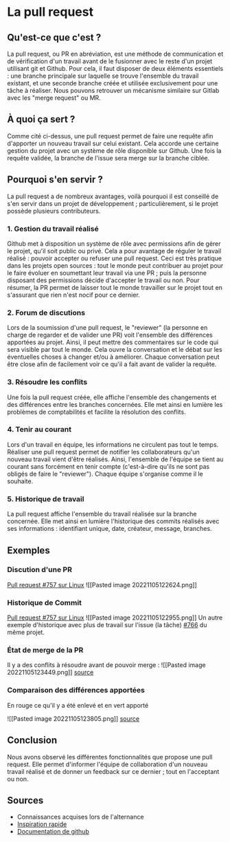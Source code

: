 # La pull request

## Qu'est-ce que c'est ?

La pull request, ou PR en abréviation, est une méthode de communication et de vérification d'un travail avant de le fusionner avec le reste d'un projet utilisant git et Github. Pour cela, il faut disposer de deux éléments essentiels : une branche principale sur laquelle se trouve l'ensemble du travail existant, et une seconde branche créée et utilisée exclusivement pour une tâche à réaliser.
Nous pouvons retrouver un mécanisme similaire sur Gitlab avec les "merge request" ou MR.

## À quoi ça sert ?

Comme cité ci-dessus, une pull request permet de faire une requête afin d'apporter un nouveau travail sur celui existant. Cela accorde une certaine gestion du projet avec un système de rôle disponible sur Github. Une fois la requête validée, la branche de l'issue sera merge sur la branche ciblée.

## Pourquoi s'en servir ?

La pull request a de nombreux avantages, voilà pourquoi il est conseillé de s'en servir dans un projet de développement ; particulièrement, si le projet possède plusieurs contributeurs.

### 1. Gestion du travail réalisé

Github met à disposition un système de rôle avec permissions afin de gérer le projet, qu'il soit public ou privé. Cela a pour avantage de réguler le travail réalisé : pouvoir accepter ou refuser une pull request. Ceci est très pratique dans les projets open sources : tout le monde peut contribuer au projet pour le faire évoluer en soumettant leur travail via une PR ; puis la personne disposant des permissions décide d'accepter le travail ou non.
Pour résumer, la PR permet de laisser tout le monde travailler sur le projet tout en s'assurant que rien n'est nocif pour ce dernier.

### 2. Forum de discutions

Lors de la soumission d'une pull request, le "reviewer" (la personne en charge de regarder et de valider une PR) voit l'ensemble des différences apportées au projet. Ainsi, il peut mettre des commentaires sur le code qui sera visible par tout le monde. Cela ouvre la conversation et le débat sur les éventuelles choses à changer et/ou à améliorer.
Chaque conversation peut être close afin de facilement voir ce qu'il a fait avant de valider la requête.

### 3. Résoudre les conflits

Une fois la pull request créée, elle affiche l'ensemble des changements et des différences entre les branches concernées. Elle met ainsi en lumière les problèmes de comptabilités et facilite la résolution des conflits.

### 4. Tenir au courant

Lors d'un travail en équipe, les informations ne circulent pas tout le temps. Réaliser une pull request permet de notifier les collaborateurs qu'un nouveau travail vient d'être réalisés. Ainsi, l'ensemble de l'équipe se tient au courant sans forcément en tenir compte (c'est-à-dire qu'ils ne sont pas obligés de faire le "reviewer"). Chaque équipe s'organise comme il le souhaite.

### 5. Historique de travail

La pull request affiche l'ensemble du travail réalisée sur la branche concernée. Elle met ainsi en lumière l'historique des commits réalisés avec ses informations : identifiant unique, date, créateur, message, branches.

## Exemples

### Discution d'une PR

[Pull request #757 sur Linux](https://github.com/torvalds/linux/pull/757)
![[Pasted image 20221105122624.png]]

### Historique de Commit

[Pull request #757 sur Linux](https://github.com/torvalds/linux/pull/757)
![[Pasted image 20221105122955.png]]
Un autre exemple d'historique avec plus de travail sur l'issue (la tâche) [#766](https://github.com/torvalds/linux/pull/766) du même projet.

### État de merge de la PR

Il y a des conflits à résoudre avant de pouvoir merge :
![[Pasted image 20221105123449.png]]
[source](https://github.com/torvalds/linux/pull/766)

### Comparaison des différences apportées

En rouge ce qu'il y a été enlevé et en vert apporté

![[Pasted image 20221105123805.png]]
[source](https://github.com/torvalds/linux/pull/766/commits/b295171cff3f014dba711c9d57c3104ccb09a7ee)

## Conclusion

Nous avons observé les différentes fonctionnalités que propose une pull request. Elle permet d'informer l'équipe de collaboration d'un nouveau travail réalisé et de donner un feedback sur ce dernier ; tout en l'acceptant ou non.

## Sources

- Connaissances acquises lors de l'alternance
- [Inspiration rapide](https://www.atlassian.com/fr/git/tutorials/making-a-pull-request)
- [Documentation de github](https://docs.github.com/en/organizations/managing-peoples-access-to-your-organization-with-roles/roles-in-an-organization)
